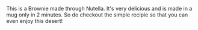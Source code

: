 This is a Brownie made through Nutella. It's very delicious and is made in a mug only in 2 minutes. So do checkout the simple recipie so that you can even enjoy this desert!